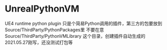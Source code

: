 # UnrealPythonVM
UE4 runtime python plugin
只是个简易Python调用的插件，第三方的包要放到Source/ThirdParty/PythonPackages里
不要在意Source/ThirdParty/PythonVMLibrary  这个目录，创建插件自动生成的
2021.05.27刚写，还没测试打包等
